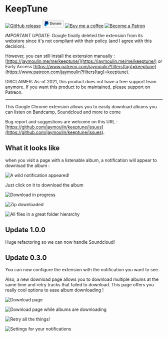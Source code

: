 KeepTune
==
[![GitHub release](https://img.shields.io/github/release/jaymoulin/keeptune.svg)](https://github.com/jaymoulin/keeptune/releases)
[![PayPal donation](https://github.com/jaymoulin/jaymoulin.github.io/raw/master/ppl.png "PayPal donation")](https://www.paypal.me/jaymoulin)
[![Buy me a coffee](https://www.buymeacoffee.com/assets/img/custom_images/orange_img.png "Buy me a coffee")](https://www.buymeacoffee.com/3Yu8ajd7W)
[![Become a Patron](https://badgen.net/badge/become/a%20patron/F96854 "Become a Patron")](https://patreon.com/jaymoulin)


*IMPORTANT UPDATE*: Google finally deleted the extension from its webstore since it's not compliant with their policy (and I agree with this decision).

However, you can still install the extension manually : [https://jaymoulin.me/me/keeptune/](https://jaymoulin.me/me/keeptune/) or Early Access [https://www.patreon.com/jaymoulin?filters[tag]=keeptune](https://www.patreon.com/jaymoulin?filters[tag]=keeptune).

DISCLAIMER: As-of 2021, this product does not have a free support team anymore. If you want this product to be maintained, please support on Patreon.

_____

This Google Chrome extension allows you to easily download albums you can listen on Bandcamp, Soundcloud and more to come

Bug report and suggestions are welcome on this URL : [https://github.com/jaymoulin/keeptune/issues](https://github.com/jaymoulin/keeptune/issues).

## What it looks like

when you visit a page with a listenable album, a notification will appear to download the album :

![A wild notification appeared!](https://jaymoulin.me/assets/images/me/keeptune/notif-1.png "A wild notification appeared!")

Just click on it to download the album

![Download in progress](https://jaymoulin.me/assets/images/me/keeptune/notif-2.png "Download in progress")

![Zip downloaded](https://jaymoulin.me/assets/images/me/keeptune/zip.png "Zip downloaded")

![All files in a great folder hierarchy](https://jaymoulin.me/assets/images/me/keeptune/folder.png "All files in a great folder hierarchy")

## Update 1.0.0

Huge refactoring so we can now handle Soundcloud!

## Update 0.3.0

You can now configure the extension with the notification you want to see.

Also, a new download page allows you to download multiple albums at the same time and retry tracks that failed to download.
This page offers you really cool options to ease album downloading ! 
 
 ![Download page](https://jaymoulin.me/assets/images/me/keeptune/downloadPage.png "Download page")
 
 ![Download page while albums are downloading](https://jaymoulin.me/assets/images/me/keeptune/downloadPageProgress.png "Download page while albums are downloading")
 
 ![Retry all the things!](https://jaymoulin.me/assets/images/me/keeptune/retryAll.png "Retry all the things!")
 
 ![Settings for your notifications](https://jaymoulin.me/assets/images/me/keeptune/settings.png "Settings for your notifications")
 
